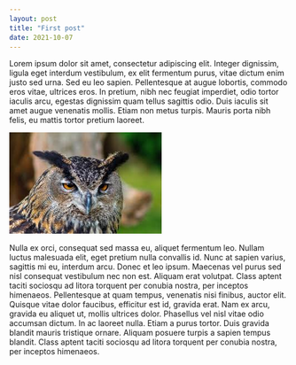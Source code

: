 ```yaml
---
layout: post
title: "First post"
date: 2021-10-07
---
```


Lorem ipsum dolor sit amet, consectetur adipiscing elit. Integer dignissim, ligula eget interdum vestibulum, ex elit fermentum purus, vitae dictum enim justo sed urna. Sed eu leo sapien. Pellentesque at augue lobortis, commodo eros vitae, ultrices eros. In pretium, nibh nec feugiat imperdiet, odio tortor iaculis arcu, egestas dignissim quam tellus sagittis odio. Duis iaculis sit amet augue venenatis mollis. Etiam non metus turpis. Mauris porta nibh felis, eu mattis tortor pretium laoreet.

![There should be a picture of on owl here](../assets/images/images.jpg)

Nulla ex orci, consequat sed massa eu, aliquet fermentum leo. Nullam luctus malesuada elit, eget pretium nulla convallis id. Nunc at sapien varius, sagittis mi eu, interdum arcu. Donec et leo ipsum. Maecenas vel purus sed nisl consequat vestibulum nec non est. Aliquam erat volutpat. Class aptent taciti sociosqu ad litora torquent per conubia nostra, per inceptos himenaeos. Pellentesque at quam tempus, venenatis nisi finibus, auctor elit. Quisque vitae dolor faucibus, efficitur est id, gravida erat. Nam ex arcu, gravida eu aliquet ut, mollis ultrices dolor. Phasellus vel nisl vitae odio accumsan dictum. In ac laoreet nulla. Etiam a purus tortor. Duis gravida blandit mauris tristique ornare. Aliquam posuere turpis a sapien tempus blandit. Class aptent taciti sociosqu ad litora torquent per conubia nostra, per inceptos himenaeos.
